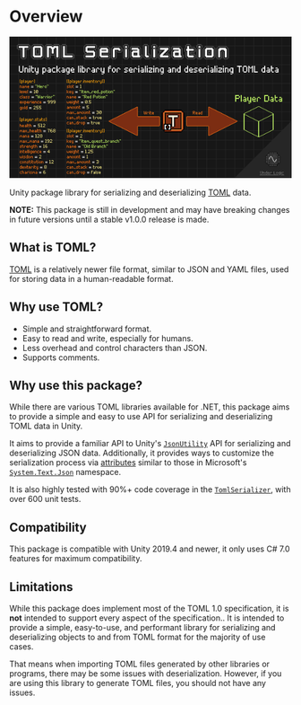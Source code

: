 # Overview

![image](images/cover.png)

Unity package library for serializing and deserializing [TOML](https://toml.io/en/) data.

**NOTE:** This package is still in development and may have breaking changes in future versions until a stable v1.0.0 release is made.

## What is TOML?

[TOML](https://toml.io/en/) is a relatively newer file format, similar to JSON and YAML files, used for storing data in a human-readable format.

## Why use TOML?

- Simple and straightforward format.
- Easy to read and write, especially for humans.
- Less overhead and control characters than JSON.
- Supports comments.

## Why use this package?

While there are various TOML libraries available for .NET, this package aims to provide a simple and easy to use API for serializing and deserializing TOML data in Unity.

It aims to provide a familiar API to Unity's [`JsonUtility`](https://docs.unity3d.com/ScriptReference/JsonUtility.html) API for serializing and deserializing JSON data.
Additionally, it provides ways to customize the serialization process via [attributes](attributes.md) similar to those in Microsoft's [`System.Text.Json`](https://learn.microsoft.com/en-us/dotnet/api/system.text.json.serialization?view=net-7.0) namespace.

It is also highly tested with 90%+ code coverage in the [`TomlSerializer`](serialization/toml-serializer.md), with over 600 unit tests.

## Compatibility

This package is compatible with Unity 2019.4 and newer, it only uses C# 7.0 features for maximum compatibility.

## Limitations

While this package does implement most of the TOML 1.0 specification, it is **not** intended to support every aspect of the specification..
It is intended to provide a simple, easy-to-use, and performant library for serializing and deserializing objects to and from TOML format for the majority of use cases.

That means when importing TOML files generated by other libraries or programs, there may be some issues with deserialization.
However, if you are using this library to generate TOML files, you should not have any issues.
